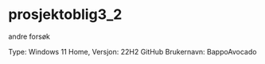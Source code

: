 # prosjektoblig3_2
andre forsøk

Type: Windows 11 Home, Versjon: 22H2
GitHub Brukernavn: BappoAvocado
